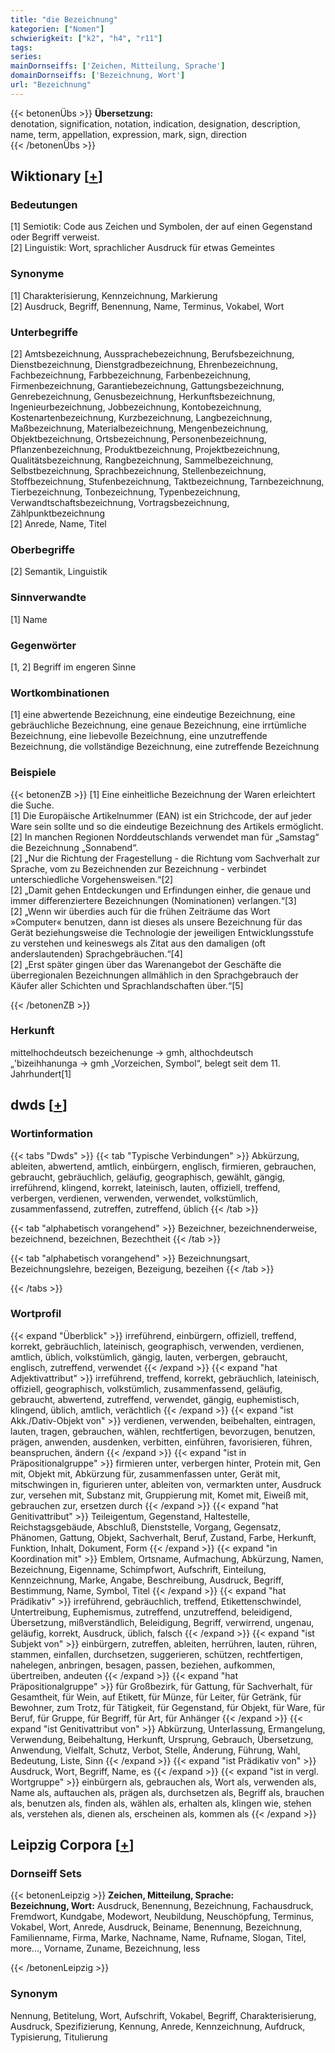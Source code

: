 ```yaml
---
title: "die Bezeichnung"
kategorien: ["Nomen"]
schwierigkeit: ["k2", "h4", "r11"]
tags:
series:
mainDornseiffs: ['Zeichen, Mitteilung, Sprache']
domainDornseiffs: ['Bezeichnung, Wort']
url: "Bezeichnung"
---
```


{{< betonenÜbs >}}
**Übersetzung:**  
denotation, signification, notation, indication, designation, description, name, term, appellation, expression, mark, sign, direction  
{{< /betonenÜbs >}}

## Wiktionary [[+](https://de.wiktionary.org/wiki/Bezeichnung)]

### Bedeutungen
[1] Semiotik: Code aus Zeichen und Symbolen, der auf einen Gegenstand oder Begriff verweist.  
[2] Linguistik: Wort, sprachlicher Ausdruck für etwas Gemeintes  

### Synonyme
[1] Charakterisierung, Kennzeichnung, Markierung  
[2] Ausdruck, Begriff, Benennung, Name, Terminus, Vokabel, Wort  

### Unterbegriffe
[2] Amtsbezeichnung, Aussprachebezeichnung, Berufsbezeichnung, Dienstbezeichnung, Dienstgradbezeichnung, Ehrenbezeichnung, Fachbezeichnung, Farbbezeichnung, Farbenbezeichnung, Firmenbezeichnung, Garantiebezeichnung, Gattungsbezeichnung, Genrebezeichnung, Genusbezeichnung, Herkunftsbezeichnung, Ingenieurbezeichnung, Jobbezeichnung, Kontobezeichnung, Kostenartenbezeichnung, Kurzbezeichnung, Langbezeichnung, Maßbezeichnung, Materialbezeichnung, Mengenbezeichnung, Objektbezeichnung, Ortsbezeichnung, Personenbezeichnung, Pflanzenbezeichnung, Produktbezeichnung, Projektbezeichnung, Qualitätsbezeichnung, Rangbezeichnung, Sammelbezeichnung, Selbstbezeichnung, Sprachbezeichnung, Stellenbezeichnung, Stoffbezeichnung, Stufenbezeichnung, Taktbezeichnung, Tarnbezeichnung, Tierbezeichnung, Tonbezeichnung, Typenbezeichnung, Verwandtschaftsbezeichnung, Vortragsbezeichnung, Zählpunktbezeichnung  
[2] Anrede, Name, Titel  

### Oberbegriffe
[2] Semantik, Linguistik  

### Sinnverwandte
[1] Name  

### Gegenwörter
[1, 2] Begriff im engeren Sinne  

### Wortkombinationen
[1] eine abwertende Bezeichnung, eine eindeutige Bezeichnung, eine gebräuchliche Bezeichnung, eine genaue Bezeichnung, eine irrtümliche Bezeichnung, eine liebevolle Bezeichnung, eine unzutreffende Bezeichnung, die vollständige Bezeichnung, eine zutreffende Bezeichnung  

### Beispiele
{{< betonenZB >}}
[1] Eine einheitliche Bezeichnung der Waren erleichtert die Suche.  
[1] Die Europäische Artikelnummer (EAN) ist ein Strichcode, der auf jeder Ware sein sollte und so die eindeutige Bezeichnung des Artikels ermöglicht.  
[2] In manchen Regionen Norddeutschlands verwendet man für „Samstag“ die Bezeichnung „Sonnabend“.  
[2] „Nur die Richtung der Fragestellung - die Richtung vom Sachverhalt zur Sprache, vom zu Bezeichnenden zur Bezeichnung - verbindet unterschiedliche Vorgehensweisen.“[2]  
[2] „Damit gehen Entdeckungen und Erfindungen einher, die genaue und immer differenziertere Bezeichnungen (Nominationen) verlangen.“[3]  
[2] „Wenn wir überdies auch für die frühen Zeiträume das Wort »Computer« benutzen, dann ist dieses als unsere Bezeichnung für das Gerät beziehungsweise die Technologie der jeweiligen Entwicklungsstufe zu verstehen und keineswegs als Zitat aus den damaligen (oft anderslautenden) Sprachgebräuchen.“[4]  
[2] „Erst später gingen über das Warenangebot der Geschäfte die überregionalen Bezeichnungen allmählich in den Sprachgebrauch der Käufer aller Schichten und Sprachlandschaften über.“[5]  

{{< /betonenZB >}}
### Herkunft
mittelhochdeutsch bezeichenunge → gmh, althochdeutsch „'bizeihhanunga → gmh „Vorzeichen, Symbol“, belegt seit dem 11. Jahrhundert[1]  



## dwds [[+](https://www.dwds.de/wb/Bezeichnung)]

### Wortinformation
{{< tabs "Dwds" >}}
{{< tab "Typische Verbindungen" >}}
Abkürzung, ableiten, abwertend, amtlich, einbürgern, englisch, firmieren, gebrauchen, gebraucht, gebräuchlich, geläufig, geographisch, gewählt, gängig, irreführend, klingend, korrekt, lateinisch, lauten, offiziell, treffend, verbergen, verdienen, verwenden, verwendet, volkstümlich, zusammenfassend, zutreffen, zutreffend, üblich
{{< /tab >}}

{{< tab "alphabetisch vorangehend" >}}
Bezeichner, bezeichnenderweise, bezeichnend, bezeichnen, Bezechtheit
{{< /tab >}}

{{< tab "alphabetisch vorangehend" >}}
Bezeichnungsart, Bezeichnungslehre, bezeigen, Bezeigung, bezeihen
{{< /tab >}}

{{< /tabs >}}

### Wortprofil
{{< expand "Überblick" >}} irreführend, einbürgern, offiziell, treffend, korrekt, gebräuchlich, lateinisch, geographisch, verwenden, verdienen, amtlich, üblich, volkstümlich, gängig, lauten, verbergen, gebraucht, englisch, zutreffend, verwendet {{< /expand >}}
{{< expand "hat Adjektivattribut" >}} irreführend, treffend, korrekt, gebräuchlich, lateinisch, offiziell, geographisch, volkstümlich, zusammenfassend, geläufig, gebraucht, abwertend, zutreffend, verwendet, gängig, euphemistisch, klingend, üblich, amtlich, verächtlich {{< /expand >}}
{{< expand "ist Akk./Dativ-Objekt von" >}} verdienen, verwenden, beibehalten, eintragen, lauten, tragen, gebrauchen, wählen, rechtfertigen, bevorzugen, benutzen, prägen, anwenden, ausdenken, verbitten, einführen, favorisieren, führen, beanspruchen, ändern {{< /expand >}}
{{< expand "ist in Präpositionalgruppe" >}} firmieren unter, verbergen hinter, Protein mit, Gen mit, Objekt mit, Abkürzung für, zusammenfassen unter, Gerät mit, mitschwingen in, figurieren unter, ableiten von, vermarkten unter, Ausdruck zur, versehen mit, Substanz mit, Gruppierung mit, Komet mit, Eiweiß mit, gebrauchen zur, ersetzen durch {{< /expand >}}
{{< expand "hat Genitivattribut" >}} Teileigentum, Gegenstand, Haltestelle, Reichstagsgebäude, Abschluß, Dienststelle, Vorgang, Gegensatz, Phänomen, Gattung, Objekt, Sachverhalt, Beruf, Zustand, Farbe, Herkunft, Funktion, Inhalt, Dokument, Form {{< /expand >}}
{{< expand "in Koordination mit" >}} Emblem, Ortsname, Aufmachung, Abkürzung, Namen, Bezeichnung, Eigenname, Schimpfwort, Aufschrift, Einteilung, Kennzeichnung, Marke, Angabe, Beschreibung, Ausdruck, Begriff, Bestimmung, Name, Symbol, Titel {{< /expand >}}
{{< expand "hat Prädikativ" >}} irreführend, gebräuchlich, treffend, Etikettenschwindel, Untertreibung, Euphemismus, zutreffend, unzutreffend, beleidigend, Übersetzung, mißverständlich, Beleidigung, Begriff, verwirrend, ungenau, geläufig, korrekt, Ausdruck, üblich, falsch {{< /expand >}}
{{< expand "ist Subjekt von" >}} einbürgern, zutreffen, ableiten, herrühren, lauten, rühren, stammen, einfallen, durchsetzen, suggerieren, schützen, rechtfertigen, nahelegen, anbringen, besagen, passen, beziehen, aufkommen, übertreiben, andeuten {{< /expand >}}
{{< expand "hat Präpositionalgruppe" >}} für Großbezirk, für Gattung, für Sachverhalt, für Gesamtheit, für Wein, auf Etikett, für Münze, für Leiter, für Getränk, für Bewohner, zum Trotz, für Tätigkeit, für Gegenstand, für Objekt, für Ware, für Beruf, für Gruppe, für Begriff, für Art, für Anhänger {{< /expand >}}
{{< expand "ist Genitivattribut von" >}} Abkürzung, Unterlassung, Ermangelung, Verwendung, Beibehaltung, Herkunft, Ursprung, Gebrauch, Übersetzung, Anwendung, Vielfalt, Schutz, Verbot, Stelle, Änderung, Führung, Wahl, Bedeutung, Liste, Sinn {{< /expand >}}
{{< expand "ist Prädikativ von" >}} Ausdruck, Wort, Begriff, Name, es {{< /expand >}}
{{< expand "ist in vergl. Wortgruppe" >}} einbürgern als, gebrauchen als, Wort als, verwenden als, Name als, auftauchen als, prägen als, durchsetzen als, Begriff als, brauchen als, benutzen als, finden als, wählen als, erhalten als, klingen wie, stehen als, verstehen als, dienen als, erscheinen als, kommen als {{< /expand >}}

## Leipzig Corpora [[+](https://corpora.uni-leipzig.de/en/res?word=Bezeichnung&corpusId=deu_newscrawl-public_2018)]

### Dornseiff Sets
{{< betonenLeipzig >}}
**Zeichen, Mitteilung, Sprache:**  
**Bezeichnung, Wort:** Ausdruck, Benennung, Bezeichnung, Fachausdruck, Fremdwort, Kundgabe, Modewort, Neubildung, Neuschöpfung, Terminus, Vokabel, Wort, Anrede, Ausdruck, Beiname, Benennung, Bezeichnung, Familienname, Firma, Marke, Nachname, Name, Rufname, Slogan, Titel, more..., Vorname, Zuname, Bezeichnung, less  

{{< /betonenLeipzig >}}

### Synonym
Nennung, Betitelung, Wort, Aufschrift, Vokabel, Begriff, Charakterisierung, Ausdruck, Spezifizierung, Kennung, Anrede, Kennzeichnung, Aufdruck, Typisierung, Titulierung

